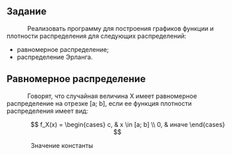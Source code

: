 <style>
    p {text-indent: 1.25cm}
</style>



## Задание

<p>
    Реализовать программу для построения графиков функции и плотности раcпределения для следующих распределений:

* равномерное распределение;
* распределение Эрланга.



## Равномерное распределение

<p style="text-indent:1.25cm">
    Говорят, что случайная величина X имеет равномерное распределение на отрезке [a; b], если ее функция плотности распределения имеет вид:

$$
f_X(x) =
\begin{cases}
c, & x \in [a; b] \\
0, & иначе
\end{cases}
$$

&nbsp; Значение константы 

